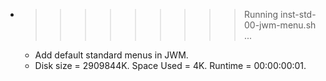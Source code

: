 * >>>>>>>>> Running inst-std-00-jwm-menu.sh ...
  * Add default standard menus in JWM.
  * Disk size = 2909844K. Space Used = 4K. Runtime = 00:00:00:01.
